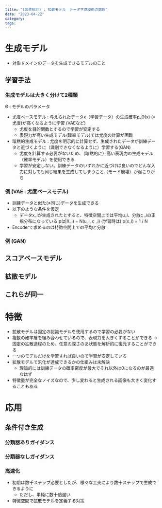 ```yaml
---
title: "(読書紹介) : 拡散モデル　データ生成技術の数理"
date: "2023-04-22"
category:
tags:
---
```



# 生成モデル
- 対象ドメインのデータを生成できるモデルのこと

## 学習手法

### 生成モデルは大きく分けて2種類
Θ : モデルのパラメータ
- 尤度ベースモデル : 与えられたデータx（学習データ）の生成確率p_Θ(x) (=尤度)が高くなるように学習 (VAEなど)
  - 尤度を目的関数とするので学習が安定する
  - 表現力が高い生成モデル(確率モデル)では尤度の計算が困難
- 暗黙的生成モデル : 尤度を明示的に計算せず、生成されたデータが訓練データと近づくように（識別できなくなるように）学習する(GAN)
  - 尤度を計算する必要がないため、（暗黙的に）高い表現力の生成モデル（確率モデル）を使用できる
  - 学習が安定しない。訓練データのいずれかに近づけば良いのでどんな入力に対しても同じ結果を生成してしまうこと（モード崩壊）が起こりがち
  
### 例 (VAE : 尤度ベースモデル)

- 訓練データと似た(≠同じ)データを生成できる
- 以下のような条件を仮定
  - データx_iが生成されたとすると、特徴空間上では平均u_i、分散ς _iの正規分布になっている
    p(z|X_i) = N(u_i, ς _i)
    (学習時は) p(x_i) = 1 / N
- Encoderで求めるのは特徴空間上での平均と分散

### 例 (GAN)

## スコアベースモデル

## 拡散モデル

## これらが同一

# 特徴
- 拡散モデルは固定の認識モデルを使用するので学習の必要がない
- 複数の確率層を組み合わせているので、表現力を大きくすることができる
  -> 固定の拡散過程のため、任意の深さのあ状態を解析的に復元することができる
- 一つのモデルだけを学習すれば良いので学習が安定している
- 拡散モデルで汎化が達成できるかの仕組みは未解決
  - 理論的には訓練データの確率密度が最大でそれ以外は0になるのが最適なはず
- 特徴量が完全なノイズなので、少し変わると生成される画像も大きく変化することもある

# 応用
## 条件付き生成
### 分類器ありガイダンス

### 分類器なしガイダンス

### 高速化
- 初期は数千ステップ必要としたが、様々な工夫により数十ステップで生成できるように
  - ただし、単純に数十倍遅い
- 特徴空間で拡散モデルを定義する対策

